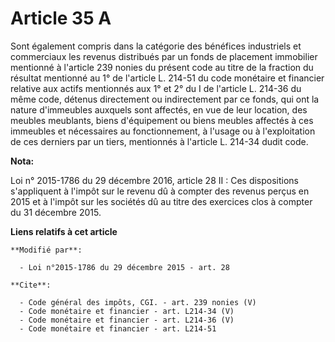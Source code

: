 # Article 35 A

Sont également compris dans la catégorie des bénéfices industriels et commerciaux les revenus distribués par un fonds de
placement immobilier mentionné à l'article 239 nonies du présent code au titre de la fraction du résultat mentionné au 1° de
l'article L. 214-51 du code monétaire et financier relative aux actifs mentionnés aux 1° et 2° du I de l'article L. 214-36 du
même code, détenus directement ou indirectement par ce fonds, qui ont la nature d'immeubles auxquels sont affectés, en vue de
leur location, des meubles meublants, biens d'équipement ou biens meubles affectés à ces immeubles et nécessaires au
fonctionnement, à l'usage ou à l'exploitation de ces derniers par un tiers, mentionnés à l'article L. 214-34 dudit code.

**Nota:**

Loi n° 2015-1786 du 29 décembre 2016, article 28 II : Ces dispositions s'appliquent à l'impôt sur le revenu dû à compter des
revenus perçus en 2015 et à l'impôt sur les sociétés dû au titre des exercices clos à compter du 31 décembre 2015.

**Liens relatifs à cet article**

	**Modifié par**:

	  - Loi n°2015-1786 du 29 décembre 2015 - art. 28

	**Cite**:

	  - Code général des impôts, CGI. - art. 239 nonies (V)
	  - Code monétaire et financier - art. L214-34 (V)
	  - Code monétaire et financier - art. L214-36 (V)
	  - Code monétaire et financier - art. L214-51
